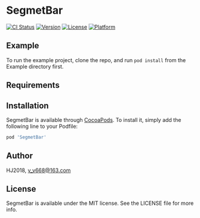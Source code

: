 # SegmetBar

[![CI Status](http://img.shields.io/travis/HJ2018/SegmetBar.svg?style=flat)](https://travis-ci.org/HJ2018/SegmetBar)
[![Version](https://img.shields.io/cocoapods/v/SegmetBar.svg?style=flat)](http://cocoapods.org/pods/SegmetBar)
[![License](https://img.shields.io/cocoapods/l/SegmetBar.svg?style=flat)](http://cocoapods.org/pods/SegmetBar)
[![Platform](https://img.shields.io/cocoapods/p/SegmetBar.svg?style=flat)](http://cocoapods.org/pods/SegmetBar)

## Example

To run the example project, clone the repo, and run `pod install` from the Example directory first.

## Requirements

## Installation

SegmetBar is available through [CocoaPods](http://cocoapods.org). To install
it, simply add the following line to your Podfile:

```ruby
pod 'SegmetBar'
```

## Author

HJ2018, v_v668@163.com

## License

SegmetBar is available under the MIT license. See the LICENSE file for more info.

